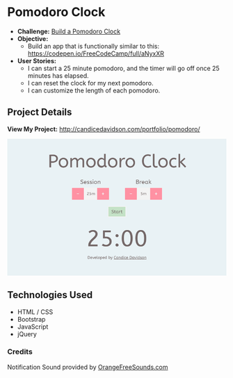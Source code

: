 # Pomodoro Clock

* **Challenge:** [Build a Pomodoro Clock](https://www.freecodecamp.org/challenges/build-a-pomodoro-clock)
* **Objective:**
  * Build an app that is functionally similar to this: https://codepen.io/FreeCodeCamp/full/aNyxXR
* **User Stories:**
  * I can start a 25 minute pomodoro, and the timer will go off once 25 minutes has elapsed.
  * I can reset the clock for my next pomodoro.
  * I can customize the length of each pomodoro.
  
## Project Details

**View My Project:** http://candicedavidson.com/portfolio/pomodoro/ 

![Pomodoro Clock](https://github.com/cndragn/portfolio/blob/master/images/pomodoro.png)

## Technologies Used

* HTML / CSS
* Bootstrap
* JavaScript
* jQuery

### Credits
Notification Sound provided by [OrangeFreeSounds.com](http://www.orangefreesounds.com/)



  
